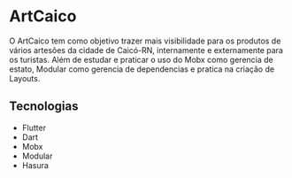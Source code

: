# ArtCaico

O ArtCaico tem como objetivo trazer mais visibilidade para os produtos de vários artesões da cidade de Caicó-RN, internamente e externamente para os turistas. Além de estudar e praticar o uso do Mobx como gerencia de estato, Modular como gerencia de dependencias e pratica na criação de Layouts.

## Tecnologias

- Flutter
- Dart
- Mobx
- Modular
- Hasura


